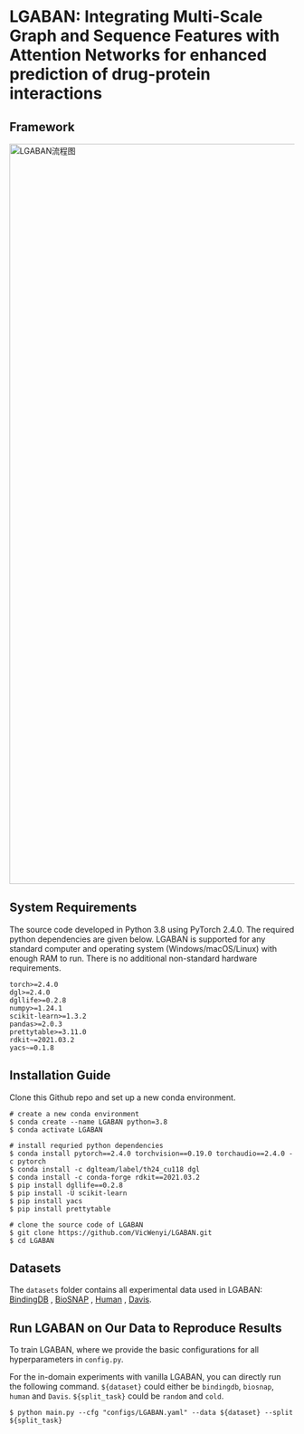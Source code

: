 # LGABAN: Integrating Multi-Scale Graph and Sequence Features with Attention Networks for enhanced prediction of drug-protein interactions

## Framework
<img width="2184" height="1309" alt="LGABAN流程图" src="https://github.com/user-attachments/assets/042f7fa0-bb35-432c-90d8-245dd9b1afa0" />


## System Requirements
The source code developed in Python 3.8 using PyTorch 2.4.0. The required python dependencies are given below. LGABAN is supported for any standard computer and operating system (Windows/macOS/Linux) with enough RAM to run. There is no additional non-standard hardware requirements.

```
torch>=2.4.0
dgl>=2.4.0
dgllife>=0.2.8
numpy>=1.24.1
scikit-learn>=1.3.2
pandas>=2.0.3
prettytable>=3.11.0
rdkit~=2021.03.2
yacs~=0.1.8
```
## Installation Guide
Clone this Github repo and set up a new conda environment.
```
# create a new conda environment
$ conda create --name LGABAN python=3.8
$ conda activate LGABAN

# install requried python dependencies
$ conda install pytorch==2.4.0 torchvision==0.19.0 torchaudio==2.4.0 -c pytorch
$ conda install -c dglteam/label/th24_cu118 dgl
$ conda install -c conda-forge rdkit==2021.03.2
$ pip install dgllife==0.2.8
$ pip install -U scikit-learn
$ pip install yacs
$ pip install prettytable

# clone the source code of LGABAN
$ git clone https://github.com/VicWenyi/LGABAN.git
$ cd LGABAN
```


## Datasets
The `datasets` folder contains all experimental data used in LGABAN: [BindingDB](https://www.bindingdb.org/bind/index.jsp) , [BioSNAP](https://github.com/kexinhuang12345/MolTrans) , [Human](https://github.com/lifanchen-simm/transformerCPI) , [Davis](https://github.com/LBBSoft/DeepCDA.git). 


## Run LGABAN on Our Data to Reproduce Results

To train LGABAN, where we provide the basic configurations for all hyperparameters in `config.py`. 

For the in-domain experiments with vanilla LGABAN, you can directly run the following command. `${dataset}` could either be `bindingdb`, `biosnap`, `human` and `Davis`. `${split_task}` could be `random` and `cold`. 
```
$ python main.py --cfg "configs/LGABAN.yaml" --data ${dataset} --split ${split_task}
```
